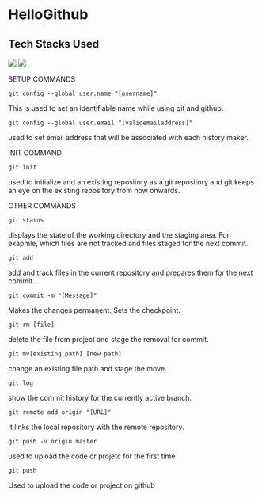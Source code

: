 # HelloGithub

## Tech Stacks Used
<a target="_blank" href="https://git-scm.com/"><img src="https://img.shields.io/badge/GIT-E44C30?style=for-the-badge&logo=git&logoColor=white"></img></a>
<a target="_blank" href="https://github.com/"><img src="https://img.shields.io/badge/GitHub-100000?style=for-the-badge&logo=github&logoColor=white"></img></a>

SETUP COMMANDS

```
git config --global user.name "[username]"
```
This is used to set an identifiable name while using git and github.
```
git config --global user.email "[validemailaddress]"
```
used to set email address that will be associated with each history maker.

INIT COMMAND

```
git init
```
used to initialize and an existing repository as a git repository and 
git keeps an eye on the existing repository from now onwards.

OTHER COMMANDS
 
```
git status
```
displays the state of the working directory and the staging area.
 For exapmle, which files are not tracked and files staged for the next commit.

```
git add
```
add and track files in the current repository and prepares them for the next commit.

```
git commit -m "[Message]"
```
 Makes the changes permanent. Sets the checkpoint.

```
git rm [file]
```
delete the file from project and stage the removal for commit.

```
git mv[existing path] [new path]
```
change an existing file path and stage the move.

```
git log
```
show the commit history for the currently active branch.

```
git remote add origin "[URL]"
```
It links the local repository with the remote repository. 

```
git push -u origin master
```
used to upload the code or projetc for the first time

```
git push 
```
Used to upload the code or project on github

